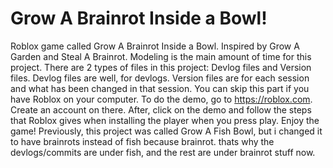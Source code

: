 # Grow A Brainrot Inside a Bowl!
Roblox game called Grow A Brainrot Inside a Bowl. Inspired by Grow A Garden and Steal A Brainrot.
Modeling is the main amount of time for this project.
There are 2 types of files in this project: Devlog files and Version files. Devlog files are well, for devlogs. Version files are for each session and what has been changed in that session.
You can skip this part if you have Roblox on your computer. To do the demo, go to https://roblox.com. Create an account on there. After, click on the demo and follow the steps that Roblox gives when installing the player when you press play. Enjoy the game!
Previously, this project was called Grow A Fish Bowl, but i changed it to have brainrots instead of fish because brainrot. thats why the devlogs/commits are under fish, and the rest are under brainrot stuff now.
